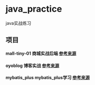 # java_practice
java实战练习
## 项目
#### mall-tiny-01 商城实战后端 [参考来源](https://github.com/macrozheng/mall)
#### oyoblog 博客实战 [参考来源](https://www.bilibili.com/video/BV1PQ4y1P7hZ?p=4)
#### mybatis_plus mybatis_plus学习 [参考来源](https://www.bilibili.c˚om/video/BV17E411N7KN?p=17)
